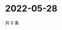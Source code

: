 # 2022-05-28

共 0 条

<!-- BEGIN WEIBO -->
<!-- 最后更新时间 Sat May 28 2022 00:24:33 GMT+0800 (China Standard Time) -->

<!-- END WEIBO -->
